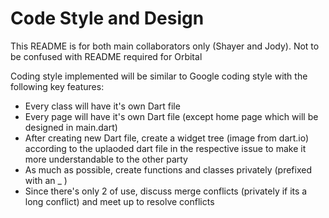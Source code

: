 # Code Style and Design

This README is for both main collaborators only (Shayer and Jody). Not to be confused with README required for Orbital

Coding style implemented will be similar to Google coding style with the following key features:
- Every class will have it's own Dart file
- Every page will have it's own Dart file (except home page which will be designed in main.dart)
- After creating new Dart file, create a widget tree (image from dart.io) according to the uplaoded dart file in the respective issue to make it more understandable to the other party 
- As much as possible, create functions and classes privately (prefixed with an _ )
- Since there's only 2 of use, discuss merge conflicts (privately if its a long conflict) and meet up to resolve conflicts
